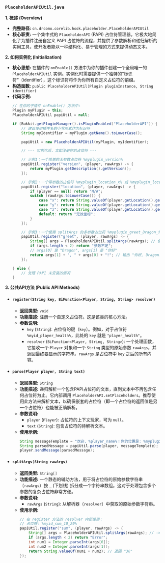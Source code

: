 ### `PlaceholderAPIUtil.java`

**1. 概述 (Overview)**

  * **完整路径:** `cn.drcomo.corelib.hook.placeholder.PlaceholderAPIUtil`
  * **核心职责:** 一个集中式的 `PlaceholderAPI` (PAPI) 占位符管理器。它极大地简化了为插件注册自定义 PAPI 占位符的流程，并提供了参数解析和递归解析的实用工具，使开发者能以一种结构化、易于管理的方式来提供动态文本。

**2. 如何实例化 (Initialization)**

  * **核心思想:** 在插件的 `onEnable()` 方法中为你的插件创建一个全局唯一的 `PlaceholderAPIUtil` 实例。实例化时需要提供一个独特的“标识符”（identifier），这个标识符将作为你所有自定义占位符的前缀。
  * **构造函数:** `public PlaceholderAPIUtil(Plugin pluginInstance, String identifier)`
  * **代码示例:**
    ```java
    // 在你的子插件 onEnable() 方法中:
    Plugin myPlugin = this;
    PlaceholderAPIUtil papiUtil = null;

    if (Bukkit.getPluginManager().isPluginEnabled("PlaceholderAPI")) {
        // 建议使用插件名的小写形式作为标识符
        String myIdentifier = myPlugin.getName().toLowerCase();

        papiUtil = new PlaceholderAPIUtil(myPlugin, myIdentifier);

        // --- 实例化后，立即注册你的占位符 ---

        // 示例1：一个简单的无参数占位符 %myplugin_version%
        papiUtil.register("version", (player, rawArgs) -> {
            return myPlugin.getDescription().getVersion();
        });

        // 示例2：一个带参数的占位符 %myplugin_location_x% 或 %myplugin_location_y%
        papiUtil.register("location", (player, rawArgs) -> {
            if (player == null) return "N/A";
            switch (rawArgs.toLowerCase()) {
                case "x": return String.valueOf(player.getLocation().getBlockX());
                case "y": return String.valueOf(player.getLocation().getBlockY());
                case "z": return String.valueOf(player.getLocation().getBlockZ());
                default: return "无效坐标";
            }
        });

        // 示例3：一个使用 splitArgs 的多参数占位符 %myplugin_greet_Dragon_你好%
        papiUtil.register("greet", (player, rawArgs) -> {
            String[] args = PlaceholderAPIUtil.splitArgs(rawArgs); // 使用静态方法拆分
            if (args.length < 2) return "参数不足";
            // args[0] 是 "Dragon", args[1] 是 "你好"
            return args[1] + ", " + args[0] + "!"; // 输出 "你好, Dragon!"
        });

    } else {
        // 处理 PAPI 未安装的情况
    }
    ```

**3. 公共API方法 (Public API Methods)**

  * #### `register(String key, BiFunction<Player, String, String> resolver)`

      * **返回类型:** `void`
      * **功能描述:** 注册一个自定义占位符。这是该类的核心方法。
      * **参数说明:**
          * `key` (`String`): 占位符的键（`key`）。例如，对于占位符 `%myid_player_health%`，此处的 `key` 就是 `"player_health"`。
          * `resolver` (`BiFunction<Player, String, String>`): 一个处理函数，它接收一个 `Player` 对象和一个 `String` 类型的原始参数 `rawArgs`，并返回最终要显示的字符串。`rawArgs` 是占位符中 `key` 之后的所有内容。

  * #### `parse(Player player, String text)`

      * **返回类型:** `String`
      * **功能描述:** 递归解析一个包含PAPI占位符的文本，直到文本中不再包含任何占位符为止。它内部调用 `PlaceholderAPI.setPlaceholders`。推荐使用此方法来解析文本，以确保嵌套的占位符（即一个占位符的返回值是另一个占位符）也能被正确解析。
      * **参数说明:**
          * `player` (`Player`): 占位符的上下文玩家，可为 `null`。
          * `text` (`String`): 包含占位符的待解析文本。
      * **使用示例:**
        ```java
        String messageTemplate = "欢迎, %player_name%！你的位置是: %myplugin_location_x%, %myplugin_location_y%！";
        String parsedMessage = papiUtil.parse(player, messageTemplate);
        player.sendMessage(parsedMessage);
        ```

  * #### `splitArgs(String rawArgs)`

      * **返回类型:** `String[]`
      * **功能描述:** 一个静态的辅助方法，用于将占位符的原始参数字符串（`rawArgs`）按 `_` (下划线) 拆分成一个字符串数组。这对于处理包含多个参数的复杂占位符非常方便。
      * **参数说明:**
          * `rawArgs` (`String`): 从解析器（`resolver`）中获取的原始参数字符串。
      * **使用示例:**
        ```java
        // 在 register 方法的 resolver 内部使用：
        // 占位符: %myid_sum_10_20%
        papiUtil.register("sum", (player, rawArgs) -> {
            String[] args = PlaceholderAPIUtil.splitArgs(rawArgs); // -> ["10", "20"]
            if (args.length < 2) return "Error";
            int num1 = Integer.parseInt(args[0]);
            int num2 = Integer.parseInt(args[1]);
            return String.valueOf(num1 + num2); // 返回 "30"
        });
        ```

